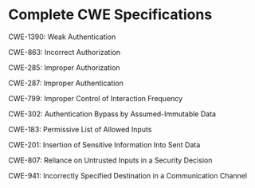

# Complete CWE Specifications

CWE-1390: Weak Authentication

CWE-863: Incorrect Authorization

CWE-285: Improper Authorization

CWE-287: Improper Authentication

CWE-799: Improper Control of Interaction Frequency

CWE-302: Authentication Bypass by Assumed-Immutable Data

CWE-183: Permissive List of Allowed Inputs

CWE-201: Insertion of Sensitive Information Into Sent Data

CWE-807: Reliance on Untrusted Inputs in a Security Decision

CWE-941: Incorrectly Specified Destination in a Communication Channel